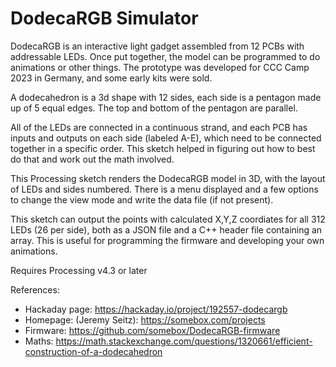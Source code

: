 # DodecaRGB Simulator 


 DodecaRGB is an interactive light gadget assembled from 12 PCBs with addressable LEDs. Once put
 together, the model can be programmed to do animations or other things. The prototype was
 developed for CCC Camp 2023 in Germany, and some early kits were sold. 
 
 A dodecahedron is a 3d shape with 12 sides, each side is a pentagon made up of 5 equal edges.
 The top and bottom of the pentagon are parallel. 
 
 All of the LEDs are connected in a continuous strand, and each PCB has inputs and outputs on 
 each side (labeled A-E), which need to be connected together in a specific order. This sketch
 helped in figuring out how to best do that and work out the math involved.

 This Processing sketch renders the DodecaRGB model in 3D, with the layout of LEDs and 
 sides numbered. There is a menu displayed and a few options to change the view mode and write
 the data file (if not present).
 
 This sketch can output the points with calculated X,Y,Z coordiates for all 312 LEDs (26 per side), 
 both as a JSON file and a C++ header file containing an array. This is useful for
 programming the firmware and developing your own animations.

 Requires Processing v4.3 or later

 References:
 - Hackaday page: https://hackaday.io/project/192557-dodecargb
 - Homepage: (Jeremy Seitz): https://somebox.com/projects
 - Firmware: https://github.com/somebox/DodecaRGB-firmware
 - Maths: https://math.stackexchange.com/questions/1320661/efficient-construction-of-a-dodecahedron
 
